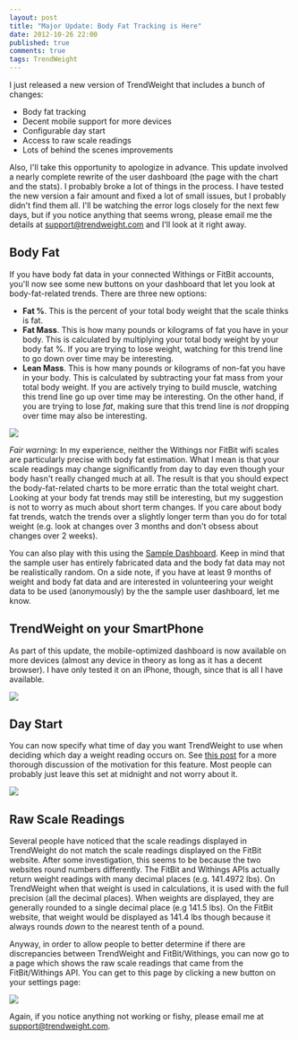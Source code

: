 ```yaml
---
layout: post
title: "Major Update: Body Fat Tracking is Here"
date: 2012-10-26 22:00
published: true
comments: true
tags: TrendWeight
---
```


I just released a new version of TrendWeight that includes a bunch of changes:

* Body fat tracking
* Decent mobile support for more devices
* Configurable day start
* Access to raw scale readings
* Lots of behind the scenes improvements

Also, I'll take this opportunity to apologize in advance.  This update involved a nearly complete rewrite of the user dashboard (the page with the chart and the stats).  I probably broke a lot of things in the process.  I have tested the new version a fair amount and fixed a lot of small issues, but I probably didn't find them all.  I'll be watching the error logs closely for the next few days, but if you notice anything that seems wrong, please email me the details at <support@trendweight.com> and I'll look at it right away.

## Body Fat

If you have body fat data in your connected Withings or FitBit accounts, you'll now see some new buttons on your dashboard that let you look at body-fat-related trends.  There are three new options:

* __Fat %__.  This is the percent of your total body weight that the scale thinks is fat.
* __Fat Mass__.  This is how many pounds or kilograms of fat you have in your body.  This is calculated by multiplying your total body weight by your body fat %.  If you are trying to lose weight, watching for this trend line to go down over time may be interesting.
* __Lean Mass__.  This is how many pounds or kilograms of non-fat you have in your body.  This is calculated by subtracting your fat mass from your total body weight.  If you are actively trying to build muscle, watching this trend line go up over time may be interesting.  On the other hand, if you are trying to lose _fat_, making sure that this trend line is _not_ dropping over time may also be interesting.

<img class="border" src="/stuff/trendweight-bodyfat.png" />

_Fair warning_:  In my experience, neither the Withings nor FitBit wifi scales are particularly precise with body fat estimation.  What I mean is that your scale readings may change significantly from day to day even though your body hasn't really changed much at all.  The result is that you should expect the body-fat-related charts to be more erratic than the total weight chart.  Looking at your body fat trends may still be interesting, but my suggestion is not to worry as much about short term changes. If you care about body fat trends, watch the trends over a slightly longer term than you do for total weight (e.g. look at changes over 3 months and don't obsess about changes over 2 weeks).

You can also play with this using the [Sample Dashboard](https://trendweight.com/demo/).  Keep in mind that the sample user has entirely fabricated data and the body fat data may not be realistically random.  On a side note, if you have at least 9 months of weight and body fat data and are interested in volunteering your weight data to be used (anonymously) by the the sample user dashboard, let me know.

## TrendWeight on your SmartPhone

As part of this update, the mobile-optimized dashboard is now available on more devices (almost any device in theory as long as it has a decent browser).  I have only tested it on an iPhone, though, since that is all I have available.

<img class="border" src="/stuff/trendweight-iphone.png" />

## Day Start

You can now specify what time of day you want TrendWeight to use when deciding which day a weight reading occurs on.  See [this post](/2012/08/29/whats-next-for-trendweight/) for a more thorough discussion of the motivation for this feature.  Most people can probably just leave this set at midnight and not worry about it.

<img src="/stuff/trendweight-daystart.png" />

## Raw Scale Readings

Several people have noticed that the scale readings displayed in TrendWeight do not match the scale readings displayed on the FitBit website.  After some investigation, this seems to be because the two websites round numbers differently.  The FitBit and Withings APIs actually return weight readings with many decimal places (e.g. 141.4972 lbs).  On TrendWeight when that weight is used in calculations, it is used with the full precision (all the decimal places).  When weights are displayed, they are generally rounded to a single decimal place (e.g 141.5 lbs).  On the FitBit website, that weight would be displayed as 141.4 lbs though because it always rounds _down_ to the nearest tenth of a pound.

Anyway, in order to allow people to better determine if there are discrepancies between TrendWeight and FitBit/Withings, you can now go to a page which shows the raw scale readings that came from the FitBit/Withings API.  You can get to this page by clicking a new button on your settings page:

<img src="/stuff/trendweight-scalereadings1.png" />

Again, if you notice anything not working or fishy, please email me at <support@trendweight.com>.

